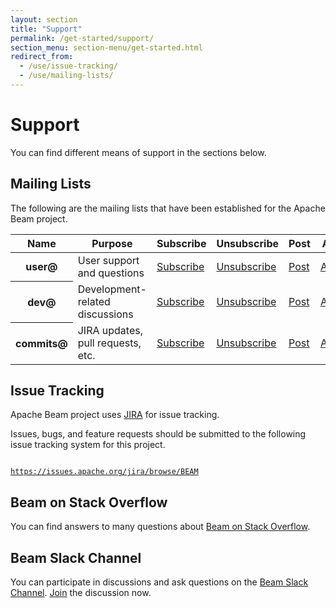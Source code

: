 ```yaml
---
layout: section
title: "Support"
permalink: /get-started/support/
section_menu: section-menu/get-started.html
redirect_from:
  - /use/issue-tracking/
  - /use/mailing-lists/
---
```


# Support

You can find different means of support in the sections below.

## Mailing Lists

The following are the mailing lists that have been established for the Apache Beam project.

<table class="table table-hover">
  <thead>
    <tr>
      <th>Name</th>
      <th>Purpose</th>
      <th>Subscribe</th>
      <th>Unsubscribe</th>
      <th>Post</th>
      <th>Archive</th>
    </tr>
  </thead>
  <tbody>
    <tr>
      <th scope="row">user@</th>
      <td>User support and questions</td>
      <td><a href="mailto:user-subscribe@beam.apache.org">Subscribe</a></td>
      <td><a href="mailto:user-unsubscribe@beam.apache.org">Unsubscribe</a></td>
      <td><a href="mailto:user@beam.apache.org">Post</a></td>
      <td><a href="https://lists.apache.org/list.html?user@beam.apache.org">Archives</a></td>
    </tr>
    <tr>
      <th scope="row">dev@</th>
      <td>Development-related discussions</td>
      <td><a href="mailto:dev-subscribe@beam.apache.org">Subscribe</a></td>
      <td><a href="mailto:dev-unsubscribe@beam.apache.org">Unsubscribe</a></td>
      <td><a href="mailto:dev@beam.apache.org">Post</a></td>
      <td><a href="https://lists.apache.org/list.html?dev@beam.apache.org">Archives</a></td>
    </tr>
    <tr>
      <th scope="row">commits@</th>
      <td>JIRA updates, pull requests, etc.</td>
      <td><a href="mailto:commits-subscribe@beam.apache.org">Subscribe</a></td>
      <td><a href="mailto:commits-unsubscribe@beam.apache.org">Unsubscribe</a></td>
      <td><a href="mailto:commits@beam.apache.org">Post</a></td>
      <td><a href="https://lists.apache.org/list.html?commits@beam.apache.org">Archives</a></td>
    </tr>
</tbody>
</table>

## Issue Tracking

Apache Beam project uses [JIRA](http://www.atlassian.com/software/jira) for issue tracking.

Issues, bugs, and feature requests should be submitted to the following issue tracking system for this project.

<code>
<a href="https://issues.apache.org/jira/browse/BEAM">https://issues.apache.org/jira/browse/BEAM</a>
</code>

## Beam on Stack Overflow

You can find answers to many questions about [Beam on Stack Overflow](http://stackoverflow.com/questions/tagged/apache-beam).

## Beam Slack Channel

You can participate in discussions and ask questions on the [Beam Slack Channel](https://s.apache.org/beam-slack-channel).
[Join](https://s.apache.org/slack-invite) the discussion now.
